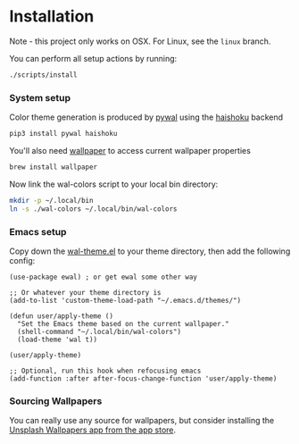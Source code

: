 # Installation

Note - this project only works on OSX. For Linux, see the `linux` branch.

You can perform all setup actions by running:

```bash
./scripts/install
```

### System setup

Color theme generation is produced by [pywal](https://github.com/dylanaraps/pywal) using the [haishoku](https://github.com/LanceGin/haishoku) backend

```bash
pip3 install pywal haishoku
```

You'll also need [wallpaper](https://formulae.brew.sh/formula/wallpaper) to access current wallpaper properties

```bash
brew install wallpaper
```

Now link the wal-colors script to your local bin directory:

```bash
mkdir -p ~/.local/bin
ln -s ./wal-colors ~/.local/bin/wal-colors
```

### Emacs setup

Copy down the [wal-theme.el](./emacs/wal-theme.el) to your theme directory, then add the following config:

```emacs-lisp
(use-package ewal) ; or get ewal some other way

;; Or whatever your theme directory is
(add-to-list 'custom-theme-load-path "~/.emacs.d/themes/")

(defun user/apply-theme ()
  "Set the Emacs theme based on the current wallpaper."
  (shell-command "~/.local/bin/wal-colors")
  (load-theme 'wal t))

(user/apply-theme)

;; Optional, run this hook when refocusing emacs
(add-function :after after-focus-change-function 'user/apply-theme)
```

### Sourcing Wallpapers

You can really use any source for wallpapers, but consider installing the [Unsplash Wallpapers app from the app store](https://apps.apple.com/us/app/unsplash-wallpapers/id1284863847?mt=12).
